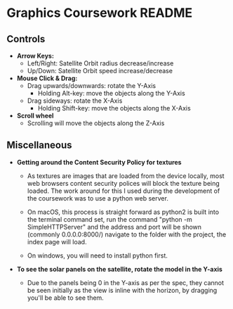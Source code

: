 # Graphics Coursework README

## Controls

* **Arrow Keys:**
  * Left/Right: Satellite Orbit radius decrease/increase
  * Up/Down:    Satellite Orbit speed increase/decrease
* **Mouse Click & Drag:**
  * Drag upwards/downwards: rotate the Y-Axis
    * Holding Alt-key: move the objects along the Y-Axis
  * Drag sideways: rotate the X-Axis
    * Holding Shift-key: move the objects along the X-Axis
* **Scroll wheel**
  * Scrolling will move the objects along the Z-Axis

## Miscellaneous

* **Getting around the Content Security Policy for textures**
  * As textures are images that are loaded from the device locally, most web browsers content security polices will block the texture being loaded. The work around for this I used during the development of the coursework was to use a python web server.

  * On macOS, this process is straight forward as python2 is built into the terminal command set, run the command "python -m SimpleHTTPServer" and the address and port will be shown (commonly 0.0.0.0:8000/) navigate to the folder with the project, the index page will load.
  * On windows, you will need to install python first.

* **To see the solar panels on the satellite, rotate the model in the Y-axis**
  * Due to the panels being 0 in the Y-axis as per the spec, they cannot be seen initially as the view is inline with the horizon, by dragging you'll be able to see them.
